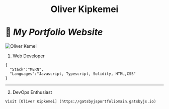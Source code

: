 
<h1 align="center">
  Oliver Kipkemei
</h1>

# 🚀 ***My Portfolio Website***
![Oliver Kemei](C:\Users\olive\Documents\VSCODE_PROJECTS\portfolio-oliver\src\images\hacker.jpg)
  1. Web Developer 
  ```
  {
    "Stack":"MERN",
    "Languages":"Javascript, Typescript, Solidity, HTML,CSS"
  }
  ```
  ---
  2. DevOps Enthusiast

    Visit [Oliver Kipkemei] (https://gatsbyjsportfoliomain.gatsbyjs.io)